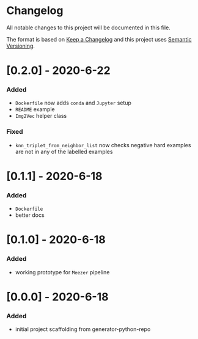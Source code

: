 # Changelog
All notable changes to this project will be documented in this file.

The format is based on [Keep a Changelog](http://keepachangelog.com/en/1.0.0/) and this project uses [Semantic Versioning](http://semver.org/).


# [0.2.0] - 2020-6-22
### Added
 - `Dockerfile` now adds `conda` and `Jupyter` setup
 - `README` example
 - `Img2Vec` helper class
### Fixed
 - `knn_triplet_from_neighbor_list` now checks negative hard examples are not in any of the labelled examples

# [0.1.1] - 2020-6-18
### Added
 - `Dockerfile`
 - better docs

# [0.1.0] - 2020-6-18
### Added
 - working prototype for `Meezer` pipeline

# [0.0.0] - 2020-6-18
### Added
 - initial project scaffolding from generator-python-repo
